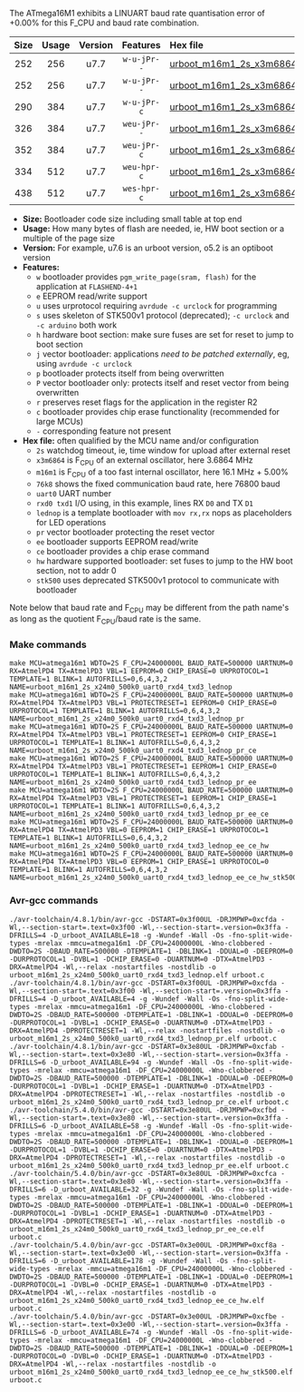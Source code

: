 The ATmega16M1 exhibits a LINUART baud rate quantisation error of +0.00% for this F_CPU and baud rate combination.

|Size|Usage|Version|Features|Hex file|
|:-:|:-:|:-:|:-:|:--|
|252|256|u7.7|`w-u-jPr--`|[urboot_m16m1_2s_x3m6864_76k8_uart0_rxd4_txd3_lednop.hex](https://raw.githubusercontent.com/stefanrueger/urboot.hex/main/u7.7/mcus/atmega16m1/watchdog_2_s/external_oscillator_x/%2B3m686400_hz/%2B%2B76k8_baud/uart0_rxd4_txd3/lednop/urboot_m16m1_2s_x3m6864_76k8_uart0_rxd4_txd3_lednop.hex)|
|252|256|u7.7|`w-u-jPr--`|[urboot_m16m1_2s_x3m6864_76k8_uart0_rxd4_txd3_lednop_pr.hex](https://raw.githubusercontent.com/stefanrueger/urboot.hex/main/u7.7/mcus/atmega16m1/watchdog_2_s/external_oscillator_x/%2B3m686400_hz/%2B%2B76k8_baud/uart0_rxd4_txd3/lednop/urboot_m16m1_2s_x3m6864_76k8_uart0_rxd4_txd3_lednop_pr.hex)|
|290|384|u7.7|`w-u-jPr-c`|[urboot_m16m1_2s_x3m6864_76k8_uart0_rxd4_txd3_lednop_pr_ce.hex](https://raw.githubusercontent.com/stefanrueger/urboot.hex/main/u7.7/mcus/atmega16m1/watchdog_2_s/external_oscillator_x/%2B3m686400_hz/%2B%2B76k8_baud/uart0_rxd4_txd3/lednop/urboot_m16m1_2s_x3m6864_76k8_uart0_rxd4_txd3_lednop_pr_ce.hex)|
|326|384|u7.7|`weu-jPr--`|[urboot_m16m1_2s_x3m6864_76k8_uart0_rxd4_txd3_lednop_pr_ee.hex](https://raw.githubusercontent.com/stefanrueger/urboot.hex/main/u7.7/mcus/atmega16m1/watchdog_2_s/external_oscillator_x/%2B3m686400_hz/%2B%2B76k8_baud/uart0_rxd4_txd3/lednop/urboot_m16m1_2s_x3m6864_76k8_uart0_rxd4_txd3_lednop_pr_ee.hex)|
|352|384|u7.7|`weu-jPr-c`|[urboot_m16m1_2s_x3m6864_76k8_uart0_rxd4_txd3_lednop_pr_ee_ce.hex](https://raw.githubusercontent.com/stefanrueger/urboot.hex/main/u7.7/mcus/atmega16m1/watchdog_2_s/external_oscillator_x/%2B3m686400_hz/%2B%2B76k8_baud/uart0_rxd4_txd3/lednop/urboot_m16m1_2s_x3m6864_76k8_uart0_rxd4_txd3_lednop_pr_ee_ce.hex)|
|334|512|u7.7|`weu-hpr-c`|[urboot_m16m1_2s_x3m6864_76k8_uart0_rxd4_txd3_lednop_ee_ce_hw.hex](https://raw.githubusercontent.com/stefanrueger/urboot.hex/main/u7.7/mcus/atmega16m1/watchdog_2_s/external_oscillator_x/%2B3m686400_hz/%2B%2B76k8_baud/uart0_rxd4_txd3/lednop/urboot_m16m1_2s_x3m6864_76k8_uart0_rxd4_txd3_lednop_ee_ce_hw.hex)|
|438|512|u7.7|`wes-hpr-c`|[urboot_m16m1_2s_x3m6864_76k8_uart0_rxd4_txd3_lednop_ee_ce_hw_stk500.hex](https://raw.githubusercontent.com/stefanrueger/urboot.hex/main/u7.7/mcus/atmega16m1/watchdog_2_s/external_oscillator_x/%2B3m686400_hz/%2B%2B76k8_baud/uart0_rxd4_txd3/lednop/urboot_m16m1_2s_x3m6864_76k8_uart0_rxd4_txd3_lednop_ee_ce_hw_stk500.hex)|

- **Size:** Bootloader code size including small table at top end
- **Usage:** How many bytes of flash are needed, ie, HW boot section or a multiple of the page size
- **Version:** For example, u7.6 is an urboot version, o5.2 is an optiboot version
- **Features:**
  + `w` bootloader provides `pgm_write_page(sram, flash)` for the application at `FLASHEND-4+1`
  + `e` EEPROM read/write support
  + `u` uses urprotocol requiring `avrdude -c urclock` for programming
  + `s` uses skeleton of STK500v1 protocol (deprecated); `-c urclock` and `-c arduino` both work
  + `h` hardware boot section: make sure fuses are set for reset to jump to boot section
  + `j` vector bootloader: applications *need to be patched externally*, eg, using `avrdude -c urclock`
  + `p` bootloader protects itself from being overwritten
  + `P` vector bootloader only: protects itself and reset vector from being overwritten
  + `r` preserves reset flags for the application in the register R2
  + `c` bootloader provides chip erase functionality (recommended for large MCUs)
  + `-` corresponding feature not present
- **Hex file:** often qualified by the MCU name and/or configuration
  + `2s` watchdog timeout, ie, time window for upload after external reset
  + `x3m6864` is F<sub>CPU</sub> of an external oscillator, here 3.6864 MHz
  + `m16m1` is F<sub>CPU</sub> of a too fast internal oscillator, here 16.1 MHz + 5.00%
  + `76k8` shows the fixed communication baud rate, here 76800 baud
  + `uart0` UART number
  + `rxd0 txd1` I/O using, in this example, lines RX `D0` and TX `D1`
  + `lednop` is a template bootloader with `mov rx,rx` nops as placeholders for LED operations
  + `pr` vector bootloader protecting the reset vector
  + `ee` bootloader supports EEPROM read/write
  + `ce` bootloader provides a chip erase command
  + `hw` hardware supported bootloader: set fuses to jump to the HW boot section, not to addr 0
  + `stk500` uses deprecated STK500v1 protocol to communicate with bootloader


Note below that baud rate and F<sub>CPU</sub> may be different from the path name's as long as the quotient F<sub>CPU</sub>/baud rate is the same.

### Make commands
```
make MCU=atmega16m1 WDTO=2S F_CPU=24000000L BAUD_RATE=500000 UARTNUM=0 RX=AtmelPD4 TX=AtmelPD3 VBL=1 EEPROM=0 CHIP_ERASE=0 URPROTOCOL=1 TEMPLATE=1 BLINK=1 AUTOFRILLS=0,6,4,3,2 NAME=urboot_m16m1_2s_x24m0_500k0_uart0_rxd4_txd3_lednop
make MCU=atmega16m1 WDTO=2S F_CPU=24000000L BAUD_RATE=500000 UARTNUM=0 RX=AtmelPD4 TX=AtmelPD3 VBL=1 PROTECTRESET=1 EEPROM=0 CHIP_ERASE=0 URPROTOCOL=1 TEMPLATE=1 BLINK=1 AUTOFRILLS=0,6,4,3,2 NAME=urboot_m16m1_2s_x24m0_500k0_uart0_rxd4_txd3_lednop_pr
make MCU=atmega16m1 WDTO=2S F_CPU=24000000L BAUD_RATE=500000 UARTNUM=0 RX=AtmelPD4 TX=AtmelPD3 VBL=1 PROTECTRESET=1 EEPROM=0 CHIP_ERASE=1 URPROTOCOL=1 TEMPLATE=1 BLINK=1 AUTOFRILLS=0,6,4,3,2 NAME=urboot_m16m1_2s_x24m0_500k0_uart0_rxd4_txd3_lednop_pr_ce
make MCU=atmega16m1 WDTO=2S F_CPU=24000000L BAUD_RATE=500000 UARTNUM=0 RX=AtmelPD4 TX=AtmelPD3 VBL=1 PROTECTRESET=1 EEPROM=1 CHIP_ERASE=0 URPROTOCOL=1 TEMPLATE=1 BLINK=1 AUTOFRILLS=0,6,4,3,2 NAME=urboot_m16m1_2s_x24m0_500k0_uart0_rxd4_txd3_lednop_pr_ee
make MCU=atmega16m1 WDTO=2S F_CPU=24000000L BAUD_RATE=500000 UARTNUM=0 RX=AtmelPD4 TX=AtmelPD3 VBL=1 PROTECTRESET=1 EEPROM=1 CHIP_ERASE=1 URPROTOCOL=1 TEMPLATE=1 BLINK=1 AUTOFRILLS=0,6,4,3,2 NAME=urboot_m16m1_2s_x24m0_500k0_uart0_rxd4_txd3_lednop_pr_ee_ce
make MCU=atmega16m1 WDTO=2S F_CPU=24000000L BAUD_RATE=500000 UARTNUM=0 RX=AtmelPD4 TX=AtmelPD3 VBL=0 EEPROM=1 CHIP_ERASE=1 URPROTOCOL=1 TEMPLATE=1 BLINK=1 AUTOFRILLS=0,6,4,3,2 NAME=urboot_m16m1_2s_x24m0_500k0_uart0_rxd4_txd3_lednop_ee_ce_hw
make MCU=atmega16m1 WDTO=2S F_CPU=24000000L BAUD_RATE=500000 UARTNUM=0 RX=AtmelPD4 TX=AtmelPD3 VBL=0 EEPROM=1 CHIP_ERASE=1 URPROTOCOL=0 TEMPLATE=1 BLINK=1 AUTOFRILLS=0,6,4,3,2 NAME=urboot_m16m1_2s_x24m0_500k0_uart0_rxd4_txd3_lednop_ee_ce_hw_stk500
```

### Avr-gcc commands
```
./avr-toolchain/4.8.1/bin/avr-gcc -DSTART=0x3f00UL -DRJMPWP=0xcfda -Wl,--section-start=.text=0x3f00 -Wl,--section-start=.version=0x3ffa -DFRILLS=4 -D_urboot_AVAILABLE=18 -g -Wundef -Wall -Os -fno-split-wide-types -mrelax -mmcu=atmega16m1 -DF_CPU=24000000L -Wno-clobbered -DWDTO=2S -DBAUD_RATE=500000 -DTEMPLATE=1 -DBLINK=1 -DDUAL=0 -DEEPROM=0 -DURPROTOCOL=1 -DVBL=1 -DCHIP_ERASE=0 -DUARTNUM=0 -DTX=AtmelPD3 -DRX=AtmelPD4 -Wl,--relax -nostartfiles -nostdlib -o urboot_m16m1_2s_x24m0_500k0_uart0_rxd4_txd3_lednop.elf urboot.c
./avr-toolchain/4.8.1/bin/avr-gcc -DSTART=0x3f00UL -DRJMPWP=0xcfda -Wl,--section-start=.text=0x3f00 -Wl,--section-start=.version=0x3ffa -DFRILLS=4 -D_urboot_AVAILABLE=4 -g -Wundef -Wall -Os -fno-split-wide-types -mrelax -mmcu=atmega16m1 -DF_CPU=24000000L -Wno-clobbered -DWDTO=2S -DBAUD_RATE=500000 -DTEMPLATE=1 -DBLINK=1 -DDUAL=0 -DEEPROM=0 -DURPROTOCOL=1 -DVBL=1 -DCHIP_ERASE=0 -DUARTNUM=0 -DTX=AtmelPD3 -DRX=AtmelPD4 -DPROTECTRESET=1 -Wl,--relax -nostartfiles -nostdlib -o urboot_m16m1_2s_x24m0_500k0_uart0_rxd4_txd3_lednop_pr.elf urboot.c
./avr-toolchain/4.8.1/bin/avr-gcc -DSTART=0x3e80UL -DRJMPWP=0xcfab -Wl,--section-start=.text=0x3e80 -Wl,--section-start=.version=0x3ffa -DFRILLS=6 -D_urboot_AVAILABLE=94 -g -Wundef -Wall -Os -fno-split-wide-types -mrelax -mmcu=atmega16m1 -DF_CPU=24000000L -Wno-clobbered -DWDTO=2S -DBAUD_RATE=500000 -DTEMPLATE=1 -DBLINK=1 -DDUAL=0 -DEEPROM=0 -DURPROTOCOL=1 -DVBL=1 -DCHIP_ERASE=1 -DUARTNUM=0 -DTX=AtmelPD3 -DRX=AtmelPD4 -DPROTECTRESET=1 -Wl,--relax -nostartfiles -nostdlib -o urboot_m16m1_2s_x24m0_500k0_uart0_rxd4_txd3_lednop_pr_ce.elf urboot.c
./avr-toolchain/5.4.0/bin/avr-gcc -DSTART=0x3e80UL -DRJMPWP=0xcfbd -Wl,--section-start=.text=0x3e80 -Wl,--section-start=.version=0x3ffa -DFRILLS=6 -D_urboot_AVAILABLE=58 -g -Wundef -Wall -Os -fno-split-wide-types -mrelax -mmcu=atmega16m1 -DF_CPU=24000000L -Wno-clobbered -DWDTO=2S -DBAUD_RATE=500000 -DTEMPLATE=1 -DBLINK=1 -DDUAL=0 -DEEPROM=1 -DURPROTOCOL=1 -DVBL=1 -DCHIP_ERASE=0 -DUARTNUM=0 -DTX=AtmelPD3 -DRX=AtmelPD4 -DPROTECTRESET=1 -Wl,--relax -nostartfiles -nostdlib -o urboot_m16m1_2s_x24m0_500k0_uart0_rxd4_txd3_lednop_pr_ee.elf urboot.c
./avr-toolchain/5.4.0/bin/avr-gcc -DSTART=0x3e80UL -DRJMPWP=0xcfca -Wl,--section-start=.text=0x3e80 -Wl,--section-start=.version=0x3ffa -DFRILLS=6 -D_urboot_AVAILABLE=32 -g -Wundef -Wall -Os -fno-split-wide-types -mrelax -mmcu=atmega16m1 -DF_CPU=24000000L -Wno-clobbered -DWDTO=2S -DBAUD_RATE=500000 -DTEMPLATE=1 -DBLINK=1 -DDUAL=0 -DEEPROM=1 -DURPROTOCOL=1 -DVBL=1 -DCHIP_ERASE=1 -DUARTNUM=0 -DTX=AtmelPD3 -DRX=AtmelPD4 -DPROTECTRESET=1 -Wl,--relax -nostartfiles -nostdlib -o urboot_m16m1_2s_x24m0_500k0_uart0_rxd4_txd3_lednop_pr_ee_ce.elf urboot.c
./avr-toolchain/5.4.0/bin/avr-gcc -DSTART=0x3e00UL -DRJMPWP=0xcf8a -Wl,--section-start=.text=0x3e00 -Wl,--section-start=.version=0x3ffa -DFRILLS=6 -D_urboot_AVAILABLE=178 -g -Wundef -Wall -Os -fno-split-wide-types -mrelax -mmcu=atmega16m1 -DF_CPU=24000000L -Wno-clobbered -DWDTO=2S -DBAUD_RATE=500000 -DTEMPLATE=1 -DBLINK=1 -DDUAL=0 -DEEPROM=1 -DURPROTOCOL=1 -DVBL=0 -DCHIP_ERASE=1 -DUARTNUM=0 -DTX=AtmelPD3 -DRX=AtmelPD4 -Wl,--relax -nostartfiles -nostdlib -o urboot_m16m1_2s_x24m0_500k0_uart0_rxd4_txd3_lednop_ee_ce_hw.elf urboot.c
./avr-toolchain/5.4.0/bin/avr-gcc -DSTART=0x3e00UL -DRJMPWP=0xcfbe -Wl,--section-start=.text=0x3e00 -Wl,--section-start=.version=0x3ffa -DFRILLS=6 -D_urboot_AVAILABLE=74 -g -Wundef -Wall -Os -fno-split-wide-types -mrelax -mmcu=atmega16m1 -DF_CPU=24000000L -Wno-clobbered -DWDTO=2S -DBAUD_RATE=500000 -DTEMPLATE=1 -DBLINK=1 -DDUAL=0 -DEEPROM=1 -DURPROTOCOL=0 -DVBL=0 -DCHIP_ERASE=1 -DUARTNUM=0 -DTX=AtmelPD3 -DRX=AtmelPD4 -Wl,--relax -nostartfiles -nostdlib -o urboot_m16m1_2s_x24m0_500k0_uart0_rxd4_txd3_lednop_ee_ce_hw_stk500.elf urboot.c
```

